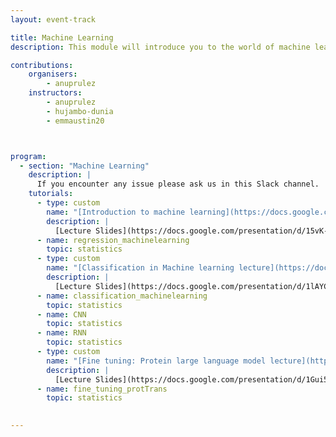 ```yaml
---
layout: event-track

title: Machine Learning
description: This module will introduce you to the world of machine learning using Galaxy. Start with the tutorial at your own pace. If you need support contact us via the Slack Channel [#gta_machine-learning](https://gtnsmrgsbord.slack.com/archives/C07NKBAU05A).

contributions:
    organisers:
        - anuprulez
    instructors:
        - anuprulez
        - hujambo-dunia
        - emmaustin20



program:
  - section: "Machine Learning" 
    description: |
      If you encounter any issue please ask us in this Slack channel. 
    tutorials:
      - type: custom
        name: "[Introduction to machine learning](https://docs.google.com/presentation/d/15vK-uwHKd-sFia_jwYGEYjkHkLl70VKh_fIZUatjG0E/edit?usp=sharing)"
        description: |
          [Lecture Slides](https://docs.google.com/presentation/d/15vK-uwHKd-sFia_jwYGEYjkHkLl70VKh_fIZUatjG0E/edit?usp=sharing); [Lecture Video](https://youtu.be/F2lt48es4gg)
      - name: regression_machinelearning
        topic: statistics
      - type: custom
        name: "[Classification in Machine learning lecture](https://docs.google.com/presentation/d/1lAYCZ-g6y8cC1aH68FWL6gkRRI2srXSHuJwaaYAQZaU/edit?usp=sharing)"
        description: |
          [Lecture Slides](https://docs.google.com/presentation/d/1lAYCZ-g6y8cC1aH68FWL6gkRRI2srXSHuJwaaYAQZaU/edit?usp=sharing); [Lecture Video](https://youtu.be/3hK2lllhY94)
      - name: classification_machinelearning
        topic: statistics
      - name: CNN
        topic: statistics
      - name: RNN
        topic: statistics
      - type: custom
        name: "[Fine tuning: Protein large language model lecture](https://docs.google.com/presentation/d/1Gui5-tKu25aVT3_HvMuW1_-If_Ub53RqHQaelrRkQqE/edit?usp=sharing)"
        description: |
          [Lecture Slides](https://docs.google.com/presentation/d/1Gui5-tKu25aVT3_HvMuW1_-If_Ub53RqHQaelrRkQqE/edit?usp=sharing); [Lecture Video](https://youtu.be/5gZYfBhCt5U)
      - name: fine_tuning_protTrans
        topic: statistics
 

---
```

